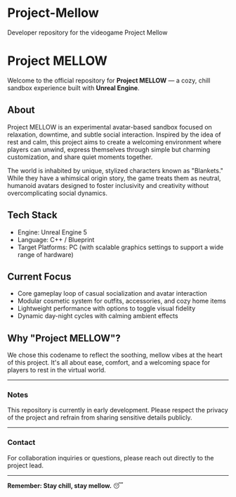 # Project-Mellow
Developer repository for the videogame Project Mellow
# Project MELLOW

Welcome to the official repository for **Project MELLOW** — a cozy, chill sandbox experience built with **Unreal Engine**.

## About

Project MELLOW is an experimental avatar-based sandbox focused on relaxation, downtime, and subtle social interaction. Inspired by the idea of rest and calm, this project aims to create a welcoming environment where players can unwind, express themselves through simple but charming customization, and share quiet moments together.

The world is inhabited by unique, stylized characters known as "Blankets." While they have a whimsical origin story, the game treats them as neutral, humanoid avatars designed to foster inclusivity and creativity without overcomplicating social dynamics.

## Tech Stack

- Engine: Unreal Engine 5
- Language: C++ / Blueprint
- Target Platforms: PC (with scalable graphics settings to support a wide range of hardware)

## Current Focus

- Core gameplay loop of casual socialization and avatar interaction
- Modular cosmetic system for outfits, accessories, and cozy home items
- Lightweight performance with options to toggle visual fidelity
- Dynamic day-night cycles with calming ambient effects

## Why "Project MELLOW"?

We chose this codename to reflect the soothing, mellow vibes at the heart of this project. It's all about ease, comfort, and a welcoming space for players to rest in the virtual world.

---

### Notes

This repository is currently in early development. Please respect the privacy of the project and refrain from sharing sensitive details publicly.

---

### Contact

For collaboration inquiries or questions, please reach out directly to the project lead.

---

**Remember: Stay chill, stay mellow.** 😴
